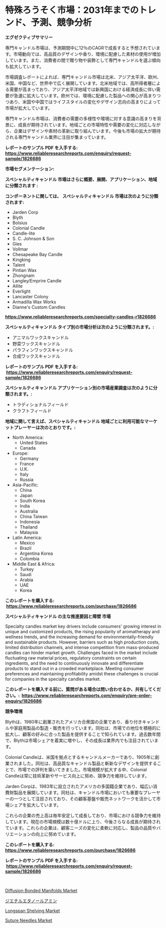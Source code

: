 <p><h1>特殊ろうそく市場：2031年までのトレンド、予測、競争分析</h1></p><p><strong>エグゼクティブサマリー</strong></p>
<p><p>専門キャンドル市場は、予測期間中に12％のCAGRで成長すると予想されています。市場動向では、高品質のデザインや香り、環境に配慮した素材の使用が増加しています。また、消費者の間で贈り物や装飾として専門キャンドルを選ぶ傾向も拡大しています。</p><p>市場調査レポートによれば、専門キャンドル市場は北米、アジア太平洋、欧州、米国、中国など、世界中で広く展開しています。北米地域では、高所得者層による需要が高まっており、アジア太平洋地域では新興国における経済成長に伴い需要が急速に拡大しています。欧州では、環境に配慮した製品への関心が高まりつつあり、米国や中国ではライフスタイルの変化やデザイン志向の高まりによって市場が拡大しています。</p><p>専門キャンドル市場は、消費者の需要の多様性や環境に対する意識の高まりを背景に、成長が期待されています。地域ごとの市場特性や需要の変化に対応しながら、企業はデザインや素材の革新に取り組んでいます。今後も市場の拡大が期待される専門キャンドル業界に注目が集まっています。</p></p>
<p><strong>レポートのサンプル PDF を入手する: <a href="https://www.reliableresearchreports.com/enquiry/request-sample/1826686">https://www.reliableresearchreports.com/enquiry/request-sample/1826686</a></strong></p>
<p><strong>市場セグメンテーション:</strong></p>
<p><strong> スペシャルティキャンドル 市場はさらに概要、展開、アプリケーション、地域に分類されます :</strong></p>
<p><strong>コンポーネントに関しては、 スペシャルティキャンドル 市場は次のように分類されます: &nbsp;</strong></p>
<p><ul><li>Jarden Corp</li><li>Blyth</li><li>Bolsius</li><li>Colonial Candle</li><li>Candle-lite</li><li>S. C. Johnson & Son</li><li>Gies</li><li>Vollmar</li><li>Chesapeake Bay Candle</li><li>Kingking</li><li>Talent</li><li>Pintian Wax</li><li>Zhongnam</li><li>Langley/Emprire Candle</li><li>Allite</li><li>Everlight</li><li>Lancaster Colony</li><li>Armadilla Wax Works</li><li>Dianne's Custom Candles</li></ul></p>
<p><strong><a href="https://www.reliableresearchreports.com/specialty-candles-r1826686">https://www.reliableresearchreports.com/specialty-candles-r1826686</a></strong></p>
<p><strong> スペシャルティキャンドル タイプ別の市場分析は次のように分類されます。:</strong></p>
<p><ul><li>アニマルワックスキャンドル</li><li>野菜ワックスキャンドル</li><li>パラフィンワックスキャンドル</li><li>合成ワックスキャンドル</li></ul></p>
<p><strong>レポートのサンプル PDF を入手する: &nbsp;<a href="https://www.reliableresearchreports.com/enquiry/request-sample/1826686">https://www.reliableresearchreports.com/enquiry/request-sample/1826686</a></strong></p>
<p><strong> スペシャルティキャンドル アプリケーション別の市場産業調査は次のように分類されます。:</strong></p>
<p><ul><li>トラディショナルフィールド</li><li>クラフトフィールド</li></ul></p>
<p><strong>地域に関して言えば、スペシャルティキャンドル 地域ごとに利用可能なマーケットプレーヤーは次のとおりです。:</strong></p>
<p><ul>
    <li>
        North America:
        <ul>
            <li>United States</li>
            <li>Canada</li>
        </ul>
    </li>
    <li>
        Europe:
        <ul>
            <li>Germany</li>
            <li>France</li>
            <li>U.K.</li>
            <li>Italy</li>
            <li>Russia</li>
        </ul>
    </li>
    <li>
        Asia-Pacific:
        <ul>
            <li>China</li>
            <li>Japan</li>
            <li>South Korea</li>
            <li>India</li>
            <li>Australia</li>
            <li>China Taiwan</li>
            <li>Indonesia</li>
            <li>Thailand</li>
            <li>Malaysia</li>
        </ul>
    </li>
    <li>
        Latin America:
        <ul>
            <li>Mexico</li>
            <li>Brazil</li>
            <li>Argentina Korea</li>
            <li>Colombia</li>
        </ul>
    </li>
    <li>
        Middle East & Africa:
        <ul>
            <li>Turkey</li>
            <li>Saudi</li>
            <li>Arabia</li>
            <li>UAE</li>
            <li>Korea</li>
        </ul>
    </li>
    </ul></p>
<p><strong>このレポートを購入する: &nbsp;<a href="https://www.reliableresearchreports.com/purchase/1826686">https://www.reliableresearchreports.com/purchase/1826686</a></strong></p>
<p><strong>スペシャルティキャンドル の主な推進要因と障壁 市場</strong></p>
<p><p>Specialty candles market key drivers include consumers' growing interest in unique and customized products, the rising popularity of aromatherapy and wellness trends, and the increasing demand for environmentally-friendly and sustainable products. However, barriers such as high production costs, limited distribution channels, and intense competition from mass-produced candles can hinder market growth. Challenges faced in the market include fluctuating raw material prices, regulatory constraints on certain ingredients, and the need to continuously innovate and differentiate products to stand out in a crowded marketplace. Meeting consumer preferences and maintaining profitability amidst these challenges is crucial for companies in the specialty candles market.</p></p>
<p><strong>このレポートを購入する前に、質問がある場合は問い合わせるか、共有してください。:&nbsp; <a href="https://www.reliableresearchreports.com/enquiry/pre-order-enquiry/1826686">https://www.reliableresearchreports.com/enquiry/pre-order-enquiry/1826686</a></strong></p>
<p><strong>競争環境</strong></p>
<p><p>Blythは、1980年に創業されたアメリカ合衆国の企業であり、香り付きキャンドルや家庭用製品の製造・販売を行っています。同社は、市場での地位を積極的に拡大し、顧客の好みに合った製品を提供することで知られています。過去数年間で、Blythは市場シェアを着実に増やし、その成長は業界内でも注目されています。</p><p>Colonial Candleは、米国を拠点とするキャンドルメーカーであり、1905年に創業されました。同社は、高品質なキャンドル製品と斬新なデザインを提供することで、市場での評判を築いてきました。市場規模が拡大する中、Colonial Candleは常に技術革新やサービス向上に努め、競争力を維持しています。</p><p>Jarden Corpは、1983年に設立されたアメリカの多国籍企業であり、幅広い消費財製品を展開しています。同社は、キャンドル市場においても重要なプレーヤーの一つとして注目されており、その顧客基盤や販売ネットワークを活かして市場シェアを拡大しています。</p><p>これらの企業の売上高は毎年安定して成長しており、市場における競争力を維持しています。現在の市場規模は数十億ドルに上り、今後さらなる成長が期待されています。これらの企業は、顧客ニーズの変化に柔軟に対応し、製品の品質やバリエーションの向上に努めています。</p></p>
<p><strong>このレポートを購入する: &nbsp; <a href="https://www.reliableresearchreports.com/purchase/1826686">https://www.reliableresearchreports.com/purchase/1826686</a></strong></p>
<p><strong>レポートのサンプル PDF を入手する: &nbsp;<a href="https://www.reliableresearchreports.com/enquiry/request-sample/1826686">https://www.reliableresearchreports.com/enquiry/request-sample/1826686</a></strong><strong></strong></p>
<p>&nbsp;</p>
<p><p><a href="https://www.linkedin.com/pulse/diffusion-bonded-manifolds-market-size-growth-segmentation-xsexe?trackingId=N3QR88NYSnCQ%2BbEht8cMUw%3D%3D">Diffusion Bonded Manifolds Market</a></p><p><a href="https://github.com/zoetazuur/Market-Research-Report-List-1/blob/main/686546732227.md">ジエチルエタノールアミン</a></p><p><a href="https://github.com/biheemgalvinlouises6hokrh3h/Market-Research-Report-List-2/blob/main/longspan-shelving-market.md">Longspan Shelving Market</a></p><p><a href="https://www.linkedin.com/pulse/suture-needles-market-competitive-analysis-trends-forecast-ee3oe?trackingId=DjWGj%2FuGDTLrdNgh%2FvgZhw%3D%3D">Suture Needles Market</a></p></p>
